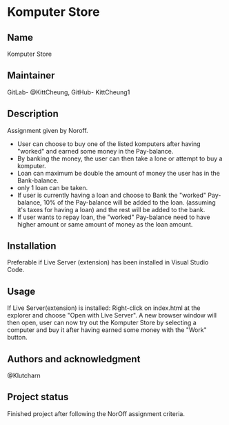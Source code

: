# Komputer Store

## Name
Komputer Store

## Maintainer
GitLab- @KittCheung, 
GitHub- KittCheung1

## Description
Assignment given by Noroff.
* User can choose to buy one of the listed komputers after having "worked" and earned some money in the Pay-balance.
* By banking the money, the user can then take a lone or attempt to buy a komputer.
* Loan can maximum be double the amount of money the user has in the Bank-balance.
* only 1 loan can be taken.
* If user is currently having a loan and choose to Bank the "worked" Pay-balance, 10% of the Pay-balance will be added to the loan. (assuming it's taxes for having a loan)
and the rest will be added to the bank.
* If user wants to repay loan, the "worked" Pay-balance need to have higher amount or same amount of money as the loan amount.

## Installation
Preferable if Live Server (extension) has been installed in Visual Studio Code.

## Usage
If Live Server(extension) is installed: Right-click on index.html at the explorer and choose "Open with Live Server".
A new browser window will then open, user can now try out the Komputer Store by selecting a computer and buy it after having earned some money with the "Work" button.

## Authors and acknowledgment
@Klutcharn

## Project status
Finished project after following the NorOff assignment criteria.

